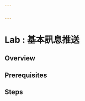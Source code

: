 ```yaml
---


---
```


<h1 id="lab--基本訊息推送">Lab : 基本訊息推送</h1>
<h2 id="overview">Overview</h2>
<h2 id="prerequisites">Prerequisites</h2>
<h2 id="steps">Steps</h2>

